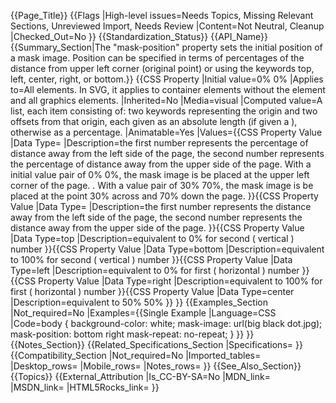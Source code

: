 {{Page_Title}}
{{Flags
|High-level issues=Needs Topics, Missing Relevant Sections, Unreviewed Import, Needs Review
|Content=Not Neutral, Cleanup
|Checked_Out=No
}}
{{Standardization_Status}}
{{API_Name}}
{{Summary_Section|The "mask-position" property sets the initial position of a mask image. Position can be specified in terms of percentages of the distance from upper left corner (original point) or using the keywords top, left, center, right, or bottom.}}
{{CSS Property
|Initial value=0% 0%
|Applies to=All elements. In SVG, it applies to container elements without the <defs> element and all graphics elements.
|Inherited=No
|Media=visual
|Computed value=A list, each item consisting of: two keywords representing the origin and two offsets from that origin, each given as an absolute length (if given a <length>), otherwise as a percentage.
|Animatable=Yes
|Values={{CSS Property Value
|Data Type=<percentage>
|Description=the first number represents the percentage of distance away from the left side of the page, the second number represents the percentage of distance away from the upper side of the page. With a initial value pair of 0% 0%, the mask image is be placed at the upper left corner of the page. . With a value pair of 30% 70%, the mask image is be placed at the point 30% across and 70% down the page.
}}{{CSS Property Value
|Data Type=<length>
|Description=the first number represents the distance away from the left side of the page, the second number represents the distance away from the upper side of the page.
}}{{CSS Property Value
|Data Type=top
|Description=equivalent to 0% for second ( vertical ) number
}}{{CSS Property Value
|Data Type=bottom
|Description=equivalent to 100% for second ( vertical ) number
}}{{CSS Property Value
|Data Type=left
|Description=equivalent to 0% for first ( horizontal ) number
}}{{CSS Property Value
|Data Type=right
|Description=equivalent to 100% for first ( horizontal ) number
}}{{CSS Property Value
|Data Type=center
|Description=equivalent to 50% 50%
}}
}}
{{Examples_Section
|Not_required=No
|Examples={{Single Example
|Language=CSS
|Code=body {
	background-color: white;
	mask-image: url(big black dot.jpg);
        mask-position: bottom right
	mask-repeat: no-repeat;
	}
}}
}}
{{Notes_Section}}
{{Related_Specifications_Section
|Specifications=
}}
{{Compatibility_Section
|Not_required=No
|Imported_tables=
|Desktop_rows=
|Mobile_rows=
|Notes_rows=
}}
{{See_Also_Section}}
{{Topics}}
{{External_Attribution
|Is_CC-BY-SA=No
|MDN_link=
|MSDN_link=
|HTML5Rocks_link=
}}